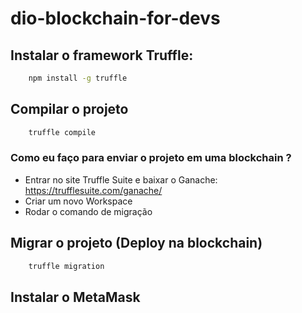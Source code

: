 # dio-blockchain-for-devs

## Instalar o framework Truffle:
``` cmd
    npm install -g truffle
```

## Compilar o projeto
``` cmd
    truffle compile
```

### Como eu faço para enviar o projeto em uma blockchain ?
* Entrar no site Truffle Suite e baixar o Ganache: https://trufflesuite.com/ganache/
* Criar um novo Workspace
* Rodar o comando de migração 
## Migrar o projeto (Deploy na blockchain) 
``` cmd
    truffle migration
```

## Instalar o MetaMask